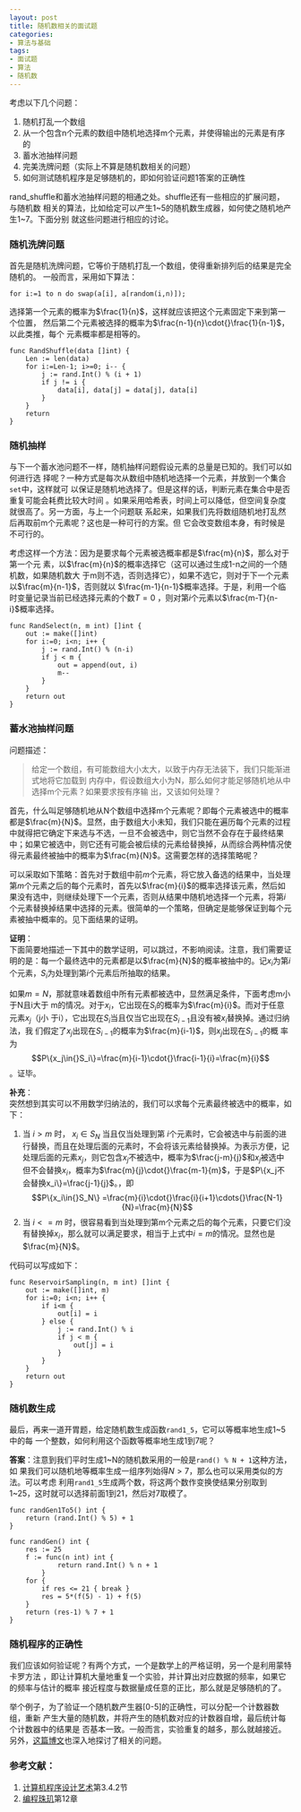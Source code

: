 ```yaml
---
layout: post
title: 随机数相关的面试题
categories:
- 算法与基础
tags:
- 面试题
- 算法
- 随机数
---
```


考虑以下几个问题：

1. 随机打乱一个数组
2. 从一个包含n个元素的数组中随机地选择m个元素，并使得输出的元素是有序的
3. 蓄水池抽样问题
4. 完美洗牌问题（实际上不算是随机数相关的问题）
5. 如何测试随机程序是足够随机的，即如何验证问题1答案的正确性

rand\_shuffle和蓄水池抽样问题的相通之处。shuffle还有一些相应的扩展问题，与随机数
相关的算法，比如给定可以产生1\~5的随机数生成器，如何使之随机地产生1\~7。下面分别
就这些问题进行相应的讨论。

### 随机洗牌问题

首先是随机洗牌问题，它等价于随机打乱一个数组，使得重新排列后的结果是完全随机的。
一般而言，采用如下算法：

    for i:=1 to n do swap(a[i], a[random(i,n)]);

选择第一个元素的概率为$\frac{1}{n}$，这样就应该把这个元素固定下来到第一个位置，
然后第二个元素被选择的概率为$\frac{n-1}{n}\cdot{}\frac{1}{n-1}$，以此类推，每个
元素概率都是相等的。

    func RandShuffle(data []int) {
        Len := len(data)
        for i:=Len-1; i>=0; i-- {
            j := rand.Int() % (i + 1)
            if j != i {
                data[i], data[j] = data[j], data[i]
            }
        }
        return
    }

### 随机抽样

与下一个蓄水池问题不一样，随机抽样问题假设元素的总量是已知的。我们可以如何进行选
择呢？一种方式是每次从数组中随机地选择一个元素，并放到一个集合`set`中，这样就可
以保证是随机地选择了。但是这样的话，判断元素在集合中是否重复可能会耗费比较大时间
。如果采用哈希表，时间上可以降低，但空间复杂度就很高了。另一方面，与上一个问题联
系起来，如果我们先将数组随机地打乱然后再取前m个元素呢？这也是一种可行的方案。但
它会改变数组本身，有时候是不可行的。

考虑这样一个方法：因为是要求每个元素被选概率都是$\frac{m}{n}$，那么对于第一个元
素，以$\frac{m}{n}$的概率选择它（这可以通过生成1-n之间的一个随机数，如果随机数大
于m则不选，否则选择它），如果不选它，则对于下一个元素以$\frac{m}{n-1}$，否则就以
$\frac{m-1}{n-1}$概率选择。于是，利用一个临时变量记录当前已经选择元素的个数$T=0$
，则对第$i$个元素以$\frac{m-T}{n-i}$概率选择。

    func RandSelect(n, m int) []int {
        out := make([]int)
        for i:=0; i<n; i++ {
            j := rand.Int() % (n-i)
            if j < m {
                out = append(out, i)
                m--
            }
        }
        return out
    }

### 蓄水池抽样问题

问题描述：

>  给定一个数组，有可能数组大小太大，以致于内存无法装下，我们只能渐进式地将它加载到
>  内存中，假设数组大小为N，那么如何才能足够随机地从中选择m个元素？如果要求按有序输
>  出，又该如何处理？

首先，什么叫足够随机地从N个数组中选择m个元素呢？即每个元素被选中的概率都是$\frac{m}{N}$。显然，由于数组大小未知，我们只能在遍历每个元素的过程中就得把它确定下来选与不选，一旦不会被选中，则它当然不会存在于最终结果中；如果它被选中，则它还有可能会被后续的元素给替换掉，从而综合两种情况使得元素最终被抽中的概率为$\frac{m}{N}$。这需要怎样的选择策略呢？

可以采取如下策略：首先对于数组中前$m$个元素，将它放入备选的结果中，当处理第$m$个元素之后的每个元素时，首先以$\frac{m}{i}$的概率选择该元素，然后如果没有选中，则继续处理下一个元素，否则从结果中随机地选择一个元素，将第$i$个元素替换掉结果中选择的元素。很简单的一个策略，但确定是能够保证到每个元素被抽中概率的。见下面结果的证明。

**证明**：  
下面简要地描述一下其中的数学证明，可以跳过，不影响阅读。注意，我们需要证明的是：每一个最终选中的元素都是以$\frac{m}{N}$的概率被抽中的。记$x_i$为第$i$个元素，$S_i$为处理到第$i$个元素后所抽取的结果。

如果$m=N$，那就意味着数组中所有元素都被选中，显然满足条件，下面考虑m小于N且i大于
m的情况。对于$x_i$，它出现在$S_i$的概率为$\frac{m}{i}$。而对于任意元素$x_j$（j小
于i），它出现在$S_i$当且仅当它出现在$S_{i-1}$且没有被$x_i$替换掉。通过归纳法，我
们假定了$x_j$出现在$S_{i-1}$的概率为$\frac{m}{i-1}$，则$x_j$出现在$S_{i-1}$的概
率为$$P\{x_j\in{}S_i\}=\frac{m}{i-1}\cdot{}\frac{i-1}{i}=\frac{m}{i}$$。证毕。

**补充**：  
突然想到其实可以不用数学归纳法的，我们可以求每个元素最终被选中的概率，如下：

1. 当 $i>m$ 时， $x_i\in{}S_N$ 当且仅当处理到第 $i$个元素时，它会被选中与前面的进行替换，而且在处理后面的元素时，不会将该元素给替换掉。为表示方便，记处理后面的元素$x_j$，则它包含$x_j$不被选中，概率为$\frac{j-m}{j}$和$x_j$被选中但不会替换$x_i$，概率为$\frac{m}{j}\cdot{}\frac{m-1}{m}$，于是$P\{x_j不会替换x_i\}=\frac{j-1}{j}$。，即$$P\{x_i\in{}S_N\} =\frac{m}{i}\cdot{}\frac{i}{i+1}\cdots{}\frac{N-1}{N}=\frac{m}{N}$$
2. 当 $i<=m$ 时，很容易看到当处理到第m个元素之后的每个元素，只要它们没有替换掉$x_i$，那么就可以满足要求，相当于上式中$i=m$的情况。显然也是$\frac{m}{N}$。

代码可以写成如下：

    func ReservoirSampling(n, m int) []int {
        out := make([]int, m)
        for i:=0; i<n; i++ {
            if i<m {
                out[i] = i
            } else {
                j := rand.Int() % i
                if j < m {
                    out[j] = i
                }
            }
        }
        return out
    }


### 随机数生成

最后，再来一道开胃题，给定随机数生成函数`rand1_5`，它可以等概率地生成1\~5中的每
一个整数，如何利用这个函数等概率地生成1到7呢？

**答案**：注意到我们平时生成1\~N的随机数采用的一般是`rand() % N + 1`这种方法，如
果我们可以随机地等概率生成一组序列始得$N>7$，那么也可以采用类似的方法。可以考虑
利用`rand1_5`生成两个数，将这两个数作变换使结果分别取到1\~25，这时就可以选择前面1到21，然后对7取模了。

    func randGen1To5() int {
        return (rand.Int() % 5) + 1
    }

    func randGen() int {
        res := 25
        f := func(n int) int {
                return rand.Int() % n + 1
            }
        for {
            if res <= 21 { break }
            res = 5*(f(5) - 1) + f(5)
        }
        return (res-1) % 7 + 1
    }

### 随机程序的正确性

我们应该如何验证呢？有两个方式，一个是数学上的严格证明，另一个是利用蒙特卡罗方法
，即让计算机大量地重复一个实验，并计算出对应数据的频率，如果它的频率与估计的概率
接近程度与数据量成任意的正比，那么就是足够随机的了。

举个例子，为了验证一个随机数产生器\[0-5\]的正确性，可以分配一个计数器数组，重新
产生大量的随机数，并将产生的随机数对应的计数器自增，最后统计每个计数器中的结果是
否基本一致。一般而言，实验重复的越多，那么就越接近。另外，[这篇博文][1]也深入地探讨了相关的问题。

[1]: http://coolshell.cn/articles/8593.html

### 参考文献：
1. [计算机程序设计艺术]第3.4.2节
2. [编程珠玑]第12章


[计算机程序设计艺术]: http://book.douban.com/subject/1231891/
[编程珠玑]: http://book.douban.com/subject/3234692/




